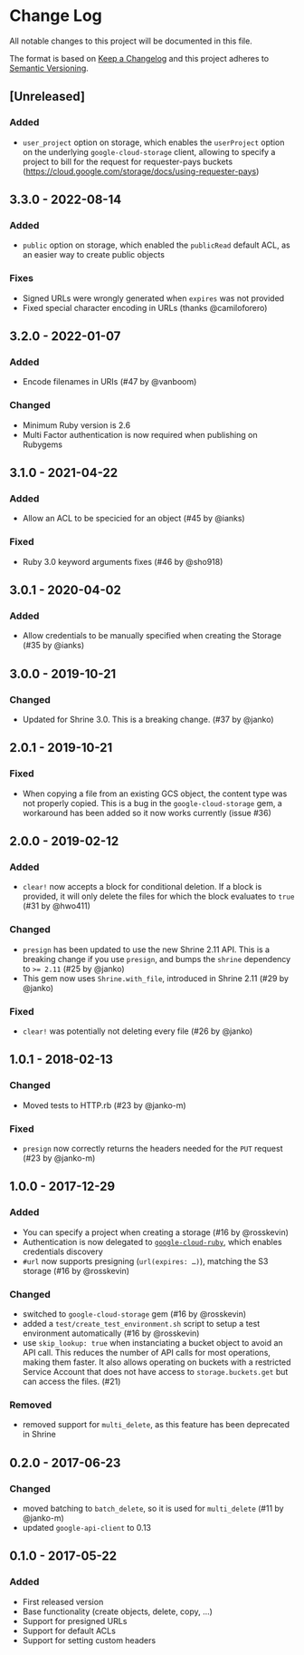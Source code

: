 # Change Log
All notable changes to this project will be documented in this file.

The format is based on [Keep a Changelog](http://keepachangelog.com/)
and this project adheres to [Semantic Versioning](http://semver.org/).

## [Unreleased]

### Added

- `user_project` option on storage, which enables the `userProject` option on the underlying `google-cloud-storage` client, allowing to specify a project to bill for the request for requester-pays buckets (https://cloud.google.com/storage/docs/using-requester-pays)

## 3.3.0 - 2022-08-14

### Added
- `public` option on storage, which enabled the `publicRead` default ACL, as an easier way to create public objects

### Fixes
- Signed URLs were wrongly generated when `expires` was not provided
- Fixed special character encoding in URLs (thanks @camiloforero)

## 3.2.0 - 2022-01-07

### Added
- Encode filenames in URIs (#47 by @vanboom)

### Changed
- Minimum Ruby version is 2.6
- Multi Factor authentication is now required when publishing on Rubygems

## 3.1.0 - 2021-04-22

### Added
- Allow an ACL to be specicied for an object (#45 by @ianks)

### Fixed
- Ruby 3.0 keyword arguments fixes (#46 by @sho918)

## 3.0.1 - 2020-04-02

### Added
- Allow credentials to be manually specified when creating the Storage (#35 by @ianks)

## 3.0.0 - 2019-10-21

### Changed
- Updated for Shrine 3.0. This is a breaking change. (#37 by @janko)

## 2.0.1 - 2019-10-21

### Fixed
- When copying a file from an existing GCS object, the content type was not properly copied. This is a bug in the `google-cloud-storage` gem, a workaround has been added so it now works currently (issue #36)

## 2.0.0 - 2019-02-12

### Added
- `clear!` now accepts a block for conditional deletion. If a block is provided, it will only delete the files for which the block evaluates to `true` (#31 by @hwo411)

### Changed
- `presign` has been updated to use the new Shrine 2.11 API. This is a breaking change if you use `presign`, and bumps the `shrine` dependency to `>= 2.11` (#25 by @janko)
- This gem now uses `Shrine.with_file`, introduced in Shrine 2.11 (#29 by @janko)

### Fixed
- `clear!` was potentially not deleting every file (#26 by @janko)

## 1.0.1 - 2018-02-13

### Changed
- Moved tests to HTTP.rb (#23 by @janko-m)

### Fixed
- `presign` now correctly returns the headers needed for the `PUT` request (#23 by @janko-m)

## 1.0.0 - 2017-12-29

### Added
- You can specify a project when creating a storage (#16 by @rosskevin)
- Authentication is now delegated to [`google-cloud-ruby`](http://googlecloudplatform.github.io/google-cloud-ruby/#/docs/google-cloud-storage/master/guides/authentication#projectandcredentiallookup), which enables credentials discovery
- `#url` now supports presigning (`url(expires: …)`), matching the S3 storage (#16 by @rosskevin)

### Changed
- switched to `google-cloud-storage` gem (#16 by @rosskevin)
- added a `test/create_test_environment.sh` script to setup a test environment automatically (#16 by @rosskevin)
- use `skip_lookup: true` when instanciating a bucket object to avoid an API call. This reduces the number of API calls for most operations, making them faster. It also allows operating on buckets with a restricted Service Account that does not have access to `storage.buckets.get` but can access the files. (#21)

### Removed
- removed support for `multi_delete`, as this feature has been deprecated in Shrine

## 0.2.0 - 2017-06-23

### Changed
- moved batching to `batch_delete`, so it is used for `multi_delete` (#11 by @janko-m)
- updated `google-api-client` to 0.13

## 0.1.0 - 2017-05-22
### Added
- First released version
- Base functionality (create objects, delete, copy, ...)
- Support for presigned URLs
- Support for default ACLs
- Support for setting custom headers
